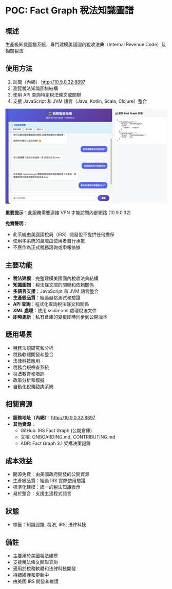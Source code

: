 # POC: Fact Graph 稅法知識圖譜

## 概述
生產級知識圖譜系統，專門建模美國國內稅收法典（Internal Revenue Code）及相關稅法

## 使用方法
1. 訪問（內網） http://10.9.0.32:8897
2. 瀏覽稅法知識圖譜結構
3. 使用 API 查詢特定稅法條文或關聯
4. 支援 JavaScript 和 JVM 語言（Java, Kotlin, Scala, Clojure）整合

![alt text](image-4.png)

**重要提示**：此服務需要連接 VPN 才能訪問內部網路 (10.9.0.32)

**免責聲明**：
- 此系統由美國國稅局（IRS）開發但不提供任何擔保
- 使用本系統的風險由使用者自行承擔
- 不應作為正式稅務諮詢或申報依據

## 主要功能
- **稅法建模**：完整建模美國國內稅收法典結構
- **知識圖譜**：稅法條文間的關聯和依賴關係
- **多語言支援**：JavaScript 和 JVM 語言整合
- **生產級品質**：經過嚴格測試和驗證
- **API 查詢**：程式化查詢稅法條文和關係
- **XML 處理**：使用 scala-xml 處理稅法文件
- **即時更新**：私有倉庫的變更即時同步到公開版本

## 應用場景
- 稅務法規研究和分析
- 稅務軟體開發和整合
- 法律科技應用
- 稅務合規檢查系統
- 稅法教育和培訓
- 政策分析和模擬
- 自動化稅務諮詢系統

## 相關資源
- **服務地址（內網）**：http://10.9.0.32:8897
- **其他資源**：
  - GitHub: IRS Fact Graph (公開倉庫)
  - 文檔: ONBOARDING.md, CONTRIBUTING.md
  - ADR: Fact Graph 3.1 架構決策記錄

## 成本效益
- 開源免費：由美國政府開發的公開資源
- 生產級品質：經過 IRS 實際使用驗證
- 標準化建模：統一的稅法知識表示
- 易於整合：支援主流程式語言

## 狀態
- 標籤：知識圖譜, 稅法, IRS, 法律科技

## 備註
- 主要用於美國稅法建模
- 支援稅法條文關聯查詢
- 適用於稅務軟體和法律科技開發
- 持續維護和更新中
- 由美國 IRS 開發和維護
